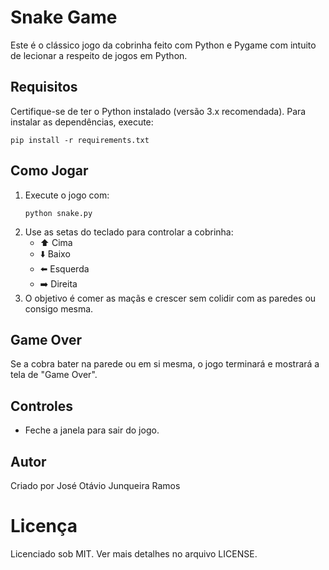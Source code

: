 # Snake Game

Este é o clássico jogo da cobrinha feito com Python e Pygame com intuito de lecionar a respeito de jogos em Python.

## Requisitos

Certifique-se de ter o Python instalado (versão 3.x recomendada). Para instalar as dependências, execute:

```
pip install -r requirements.txt
```

## Como Jogar

1. Execute o jogo com:
   ```
   python snake.py
   ```
2. Use as setas do teclado para controlar a cobrinha:
   - ⬆️ Cima
   - ⬇️ Baixo
   - ⬅️ Esquerda
   - ➡️ Direita
3. O objetivo é comer as maçãs e crescer sem colidir com as paredes ou consigo mesma.

## Game Over

Se a cobra bater na parede ou em si mesma, o jogo terminará e mostrará a tela de "Game Over".

## Controles

- Feche a janela para sair do jogo.

## Autor

Criado por José Otávio Junqueira Ramos

# Licença

Licenciado sob MIT. Ver mais detalhes no arquivo LICENSE.